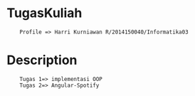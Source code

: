 # TugasKuliah
        Profile => Harri Kurniawan R/2014150040/Informatika03
# Description
        Tugas 1=> implementasi OOP
        Tugas 2=> Angular-Spotify
